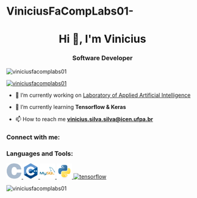# ViniciusFaCompLabs01-

<h1 align="center">Hi 👋, I'm Vinicius</h1>
<h3 align="center">Software Developer</h3>

<p align="left"> <img src="https://komarev.com/ghpvc/?username=viniciusfacomplabs01&label=Profile%20views&color=0e75b6&style=flat" alt="viniciusfacomplabs01" /> </p>

<p align="left"> <a href="https://github.com/ryo-ma/github-profile-trophy"><img src="https://github-profile-trophy.vercel.app/?username=viniciusfacomplabs01" alt="viniciusfacomplabs01" /></a> </p>

- 🔭 I’m currently working on [Laboratory of Applied Artificial Intelligence](https://laai.ufpa.br/)

- 🌱 I’m currently learning **Tensorflow & Keras**

- 📫 How to reach me **vinicius.silva.silva@icen.ufpa.br**

<h3 align="left">Connect with me:</h3>
<p align="left">
</p>

<h3 align="left">Languages and Tools:</h3>
<p align="left"> <a href="https://www.cprogramming.com/" target="_blank" rel="noreferrer"> <img src="https://raw.githubusercontent.com/devicons/devicon/master/icons/c/c-original.svg" alt="c" width="40" height="40"/> </a> <a href="https://www.w3schools.com/cpp/" target="_blank" rel="noreferrer"> <img src="https://raw.githubusercontent.com/devicons/devicon/master/icons/cplusplus/cplusplus-original.svg" alt="cplusplus" width="40" height="40"/> </a> <a href="https://www.java.com" /raw.githubusercontent.com/devicons/devicon/master/icons/linux/linux-original.svg" alt="linux" width="40" height="40"/> </a> <a href="https://www.mysql.com/" target="_blank" rel="noreferrer"> <img src="https://raw.githubusercontent.com/devicons/devicon/master/icons/mysql/mysql-original-wordmark.svg" alt="mysql" width="40" height="40"/> </a> <a href="https://www.python.org" target="_blank" rel="noreferrer"> <img src="https://raw.githubusercontent.com/devicons/devicon/master/icons/python/python-original.svg" alt="python" width="40" height="40"/> </a> <a href="https://www.tensorflow.org" target="_blank" rel="noreferrer"> <img src="https://www.vectorlogo.zone/logos/tensorflow/tensorflow-icon.svg" alt="tensorflow" width="40" height="40"/> </a> </p>

<p><img align="left" src="https://github-readme-stats.vercel.app/api/top-langs?username=viniciusfacomplabs01&show_icons=true&locale=en&layout=compact" alt="viniciusfacomplabs01" /></p>


